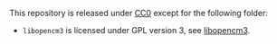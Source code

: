 
This repository is released under [CC0](https://creativecommons.org/publicdomain/zero/1.0/) except for the following folder:
- `libopencm3` is licensed under GPL version 3, see [libopencm3](https://github.com/libopencm3/libopencm3).

